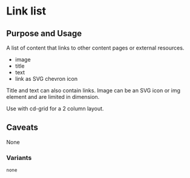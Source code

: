 # Link list

## Purpose and Usage
A list of content that links to other content pages or external resources.

- image
- title
- text
- link as SVG chevron icon

Title and text can also contain links.
Image can be an SVG icon or img element and are limited in dimension.

Use with cd-grid for a 2 column layout.

## Caveats
None

### Variants

```
none

```
